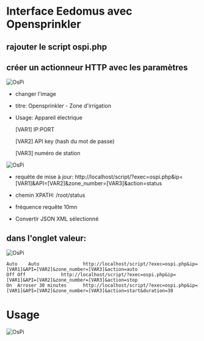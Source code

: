 # Interface Eedomus avec Opensprinkler

## rajouter le script ospi.php

## créer un actionneur HTTP avec les paramètres
![OsPi](http://www.e-nef.com/domoticz/new_device.jpg "New device")
- changer l'image
- titre: Opensprinkler - Zone d'irrigation
- Usage: Appareil électrique

    [VAR1] IP:PORT 
    
    [VAR2] API key (hash du mot de passe)
    
    [VAR3] numéro de station
    
![OsPi](http://www.e-nef.com/domoticz/new_device2.jpg "New device")
- requête de mise à jour: http://localhost/script/?exec=ospi.php&ip=[VAR1]&API=[VAR2]&zone_number=[VAR3]&action=status

- chemin XPATH: /root/status

- fréquence requête 10mn

- Convertir JSON XML sélectionné

## dans l'onglet valeur:
![OsPi](http://www.e-nef.com/domoticz/new_device_values.jpg "New device")


    Auto	Auto				http://localhost/script/?exec=ospi.php&ip=[VAR1]&API=[VAR2]&zone_number=[VAR3]&action=auto
    Off	Off				http://localhost/script/?exec=ospi.php&ip=[VAR1]&API=[VAR2]&zone_number=[VAR3]&action=stop
    On	Arroser 30 minutes		http://localhost/script/?exec=ospi.php&ip=[VAR1]&API=[VAR2]&zone_number=[VAR3]&action=start&duration=30

# Usage
![OsPi](http://www.e-nef.com/domoticz/device_actions.jpg "New device")
